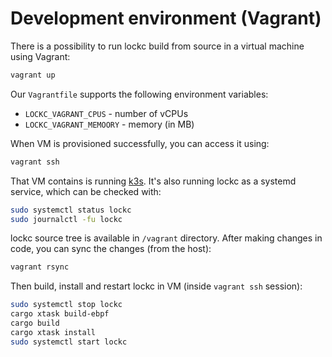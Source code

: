 # Development environment (Vagrant)

There is a possibility to run lockc build from source in a virtual machine using
Vagrant:

```bash
vagrant up
```

Our `Vagrantfile` supports the following environment variables:

* `LOCKC_VAGRANT_CPUS` - number of vCPUs
* `LOCKC_VAGRANT_MEMOORY` - memory (in MB)

When VM is provisioned successfully, you can access it using:

```bash
vagrant ssh
```

That VM contains is running [k3s](https://k3s.io/). It's also running lockc as
a systemd service, which can be checked with:

```bash
sudo systemctl status lockc
sudo journalctl -fu lockc
```

lockc source tree is available in `/vagrant` directory. After making changes in
code, you can sync the changes (from the host):

```bash
vagrant rsync
```

Then build, install and restart lockc in VM (inside `vagrant ssh` session):

```bash
sudo systemctl stop lockc
cargo xtask build-ebpf
cargo build
cargo xtask install
sudo systemctl start lockc
```

